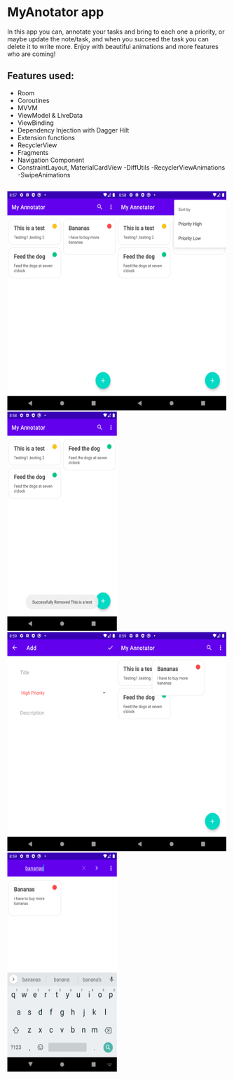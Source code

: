 # MyAnotator app

In this app you can, annotate your tasks and bring to each one a priority, or maybe update the note/task, and when you succeed the task you can delete it to 
write more. Enjoy with beautiful animations and more features who are coming!


## Features used:
- Room
- Coroutines
- MVVM
- ViewModel & LiveData
- ViewBinding
- Dependency Injection with Dagger Hilt
- Extension functions
- RecyclerView
- Fragments
- Navigation Component
- ConstraintLayout, MaterialCardView
-DiffUtils
-RecyclerViewAnimations
-SwipeAnimations
##
<img src="myAnotatorPic (1).png" width="250" height="500"><img src="myAnotatorPic (2).png" width="250" height="500"><img src="myAnotatorPic (3).png" width="250" height="500"><br>
<img src="myAnotatorPic (4).png" width="250" height="500"><img src="myAnotatorPic (5).png" width="250" height="500"><img src="myAnotatorPic (6).png" width="250" height="500">

